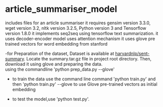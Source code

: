 # article_summariser_model
includes files for an article summariser
it requires gensim version 3.3.0, wget version 3.2, nltk version 3.2.5, Python version 3 and Tensorflow version 1.8.0
it  implements seq2seq using tensorflow text summarization. it uses decoder-encoder model uses attention mechanism 
it uses glove pre trained vectors for word embedding from stanford 
 
 -for Preparation of the  dataset, Dataset is available at [harvardnlp/sent-summary](https://github.com/harvardnlp/sent-summary). 
  Locate the summary.tar.gz file in project root directory. Then, download it using glove and preparing the data.  
  using the commandline 'python prep_data.py --glove'

- to train the data use the command line command 'python train.py' and  then 'python train.py' --glove to use Glove pre-trained vectors as initial embedding

- to test the model,use 'python test.py'.
